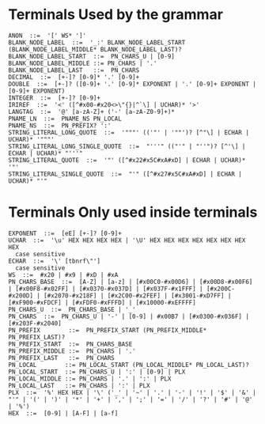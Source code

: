 Terminals Used by the grammar
=============================

	ANON  ::=  '[' WS* ']'
	BLANK_NODE_LABEL  ::=  '_:' BLANK_NODE_LABEL_START (BLANK_NODE_LABEL_MIDDLE* BLANK_NODE_LABEL_LAST)?
	BLANK_NODE_LABEL_START  ::=  PN_CHARS_U | [0-9]
	BLANK_NODE_LABEL_MIDDLE ::= PN_CHARS | '.'
	BLANK_NODE_LABEL_LAST   ::=  PN_CHARS
	DECIMAL  ::=  [+-]? [0-9]* '.' [0-9]+
	DOUBLE  ::=  [+-]? ([0-9]+ '.' [0-9]* EXPONENT | '.' [0-9]+ EXPONENT | [0-9]+ EXPONENT)
	INTEGER  ::=  [+-]? [0-9]+
	IRIREF  ::=  '<' ([^#x00-#x20<>\"{}|^`\] | UCHAR)* '>'
	LANGTAG  ::=  '@' [a-zA-Z]+ ('-' [a-zA-Z0-9]+)*
	PNAME_LN  ::=  PNAME_NS PN_LOCAL
	PNAME_NS  ::=  PN_PREFIX? ':'
	STRING_LITERAL_LONG_QUOTE  ::=  '"""' (('"' | '""')? [^"\] | ECHAR | UCHAR)* '"""'
	STRING_LITERAL_LONG_SINGLE_QUOTE  ::=  "'''" (("'" | "''")? [^'\] | ECHAR | UCHAR)* "'''"
	STRING_LITERAL_QUOTE  ::=  '"' ([^#x22#x5C#xA#xD] | ECHAR | UCHAR)* '"'
	STRING_LITERAL_SINGLE_QUOTE  ::=  "'" ([^#x27#x5C#xA#xD] | ECHAR | UCHAR)* "'"

Terminals Only used inside terminals
====================================

	EXPONENT  ::=  [eE] [+-]? [0-9]+
	UCHAR  ::=  '\u' HEX HEX HEX HEX | '\U' HEX HEX HEX HEX HEX HEX HEX HEX
	  case sensitive
	ECHAR  ::=  '\' [tbnrf\"']
	  case sensitive
	WS  ::=  #x20 | #x9 | #xD | #xA
	PN_CHARS_BASE  ::=  [A-Z] | [a-z] | [#x00C0-#x00D6] | [#x00D8-#x00F6] | [#x00F8-#x02FF] | [#x0370-#x037D] | [#x037F-#x1FFF] | [#x200C-#x200D] | [#x2070-#x218F] | [#x2C00-#x2FEF] | [#x3001-#xD7FF] | [#xF900-#xFDCF] | [#xFDF0-#xFFFD] | [#x10000-#xEFFFF]
	PN_CHARS_U  ::=  PN_CHARS_BASE | '_'
	PN_CHARS  ::=  PN_CHARS_U | '-' | [0-9] | #x00B7 | [#x0300-#x036F] | [#x203F-#x2040]
	PN_PREFIX        ::=  PN_PREFIX_START (PN_PREFIX_MIDDLE* PN_PREFIX_LAST)?
	PN_PREFIX_START  ::=  PN_CHARS_BASE
	PN_PREFIX_MIDDLE ::=  PN_CHARS | '.'
	PN_PREFIX_LAST   ::=  PN_CHARS
	PN_LOCAL        ::= PN_LOCAL_START (PN_LOCAL_MIDDLE* PN_LOCAL_LAST)?
	PN_LOCAL_START  ::= PN_CHARS_U | ':' | [0-9] | PLX
	PN_LOCAL_MIDDLE ::= PN_CHARS | '.' | ':' | PLX
	PN_LOCAL_LAST   ::= PN_CHARS | ':' | PLX
	PLX  ::=  '%' HEX HEX | '\' ('_' | '~' | '.' | '-' | '!' | '$' | '&' | "'" | '(' | ')' | '*' | '+' | ',' | ';' | '=' | '/' | '?' | '#' | '@' | '%')
	HEX  ::=  [0-9] | [A-F] | [a-f]
